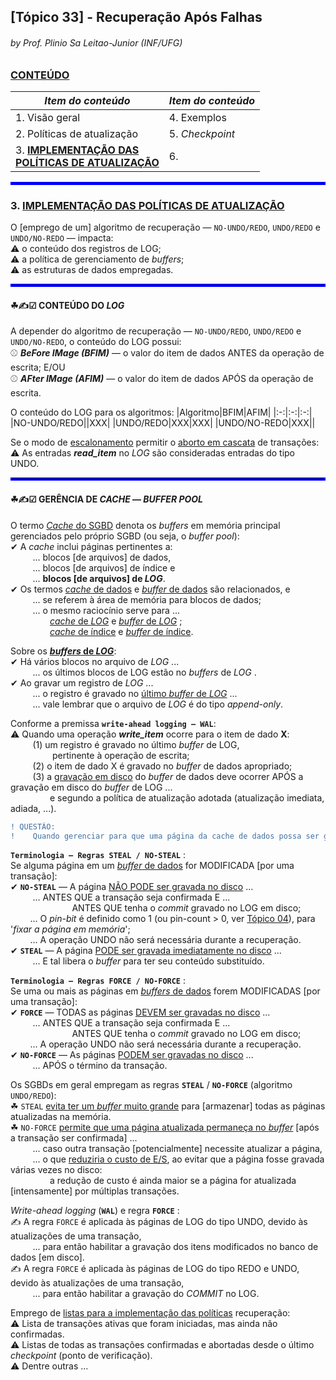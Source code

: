 ## [Tópico 33] - Recuperação Após Falhas
###### *by Prof. Plinio Sa Leitao-Junior (INF/UFG)*

### <ins>CONTEÚDO</ins>

|_Item do conteúdo_|_Item do conteúdo_|
|-|-|
|1. Visão geral|4. Exemplos|
|2. Políticas de atualização|5. _Checkpoint_|
|3. <ins>**IMPLEMENTAÇÃO DAS<br>POLÍTICAS DE ATUALIZAÇÃO**</ins>|6. |

<hr style="border:2px solid blue">

### 3. <ins>IMPLEMENTAÇÃO DAS POLÍTICAS DE ATUALIZAÇÃO</ins>

O [emprego de um] algoritmo de recuperação &#8212; `NO-UNDO/REDO`, `UNDO/REDO` e `UNDO/NO-REDO` &#8212; impacta:<br>
&#9888; o conteúdo dos registros de LOG;<br>
&#9888; a política de gerenciamento de _buffers_;<br>
&#9888; as estruturas de dados empregadas.

<hr style="border:2px solid blue">

#### &#9752;&#x270D;&#9745; CONTEÚDO DO _LOG_ </ins>

A depender do algoritmo de recuperação &#8212; `NO-UNDO/REDO`, `UNDO/REDO` e `UNDO/NO-REDO`, o conteúdo do LOG possui:<br>
&#9918; **_BeFore IMage (BFIM)_** &#8212; o valor do item de dados ANTES da operação de escrita; E/OU<br>
&#9918; **_AFter IMage (AFIM)_** &#8212; o valor do item de dados APÓS da operação de escrita.<br>

O conteúdo do LOG para os algoritmos:
|Algoritmo|BFIM|AFIM|
|:-:|:-:|:-:|
|NO-UNDO/REDO||XXX|
|UNDO/REDO|XXX|XXX|
|UNDO/NO-REDO|XXX||

Se o modo de <ins>escalonamento</ins> permitir o <ins>aborto em cascata</ins> de transações:<br>
&#9888; As entradas **_read_item_** no _LOG_ são consideradas entradas do tipo UNDO.

<hr style="border:2px solid blue">

#### &#9752;&#x270D;&#9745; GERÊNCIA DE _CACHE_ &#8212; _BUFFER POOL_</ins>

O termo <ins>_Cache_ do SGBD</ins> denota os _buffers_ em memória principal gerenciados pelo próprio SGBD (ou seja, o _buffer pool_):<br>
&#10004; A _cache_ inclui páginas pertinentes a:<br>
&nbsp;&nbsp;&nbsp;&nbsp;&nbsp;&nbsp;&nbsp;&nbsp; ... blocos [de arquivos] de dados,<br>
&nbsp;&nbsp;&nbsp;&nbsp;&nbsp;&nbsp;&nbsp;&nbsp; ... blocos [de arquivos] de índice e<br>
&nbsp;&nbsp;&nbsp;&nbsp;&nbsp;&nbsp;&nbsp;&nbsp; ... **blocos [de arquivos] de _LOG_**.<br>
&#10004; Os termos <ins>_cache_ de dados</ins> e <ins>_buffer_ de dados</ins> são relacionados, e<br>
&nbsp;&nbsp;&nbsp;&nbsp;&nbsp;&nbsp;&nbsp;&nbsp; ... se referem à área de memória para blocos de dados;<br>
&nbsp;&nbsp;&nbsp;&nbsp;&nbsp;&nbsp;&nbsp;&nbsp; ... o mesmo raciocínio serve para ...<br>
&nbsp;&nbsp;&nbsp;&nbsp;&nbsp;&nbsp;&nbsp;&nbsp;&nbsp;&nbsp;&nbsp;&nbsp;&nbsp;&nbsp;&nbsp;&nbsp;<ins>_cache_ de _LOG_</ins> e <ins>_buffer_ de _LOG_</ins> ;<br>
&nbsp;&nbsp;&nbsp;&nbsp;&nbsp;&nbsp;&nbsp;&nbsp;&nbsp;&nbsp;&nbsp;&nbsp;&nbsp;&nbsp;&nbsp;&nbsp;<ins>_cache_ de índice</ins> e <ins>_buffer_ de índice</ins>.

Sobre os <ins>**_buffers_ de _LOG_**</ins>:<br>
&#10004; Há vários blocos no arquivo de _LOG_ ...<br>
&nbsp;&nbsp;&nbsp;&nbsp;&nbsp;&nbsp;&nbsp;&nbsp; ... os últimos blocos de LOG estão no _buffers_ de _LOG_ .<br>
&#10004; Ao gravar um registro de _LOG_ ...<br>
&nbsp;&nbsp;&nbsp;&nbsp;&nbsp;&nbsp;&nbsp;&nbsp; ... o registro é gravado no <ins>último _buffer_ de _LOG_</ins> ...<br>
&nbsp;&nbsp;&nbsp;&nbsp;&nbsp;&nbsp;&nbsp;&nbsp; ... vale lembrar que o arquivo de _LOG_ é do tipo _append-only_.

Conforme a premissa **`write-ahead logging — WAL`**:<br>
&#9888; Quando uma operação **_write_item_** ocorre para o item de dado **X**:<br>
&nbsp;&nbsp;&nbsp;&nbsp;&nbsp;&nbsp;&nbsp;&nbsp; (1) um registro é gravado no último _buffer_ de LOG,<br>
&nbsp;&nbsp;&nbsp;&nbsp;&nbsp;&nbsp;&nbsp;&nbsp;&nbsp;&nbsp;&nbsp;&nbsp;&nbsp;&nbsp;&nbsp;&nbsp; pertinente à operação de escrita;<br>
&nbsp;&nbsp;&nbsp;&nbsp;&nbsp;&nbsp;&nbsp;&nbsp; (2) o item de dado X é gravado no _buffer_ de dados apropriado;<br>
&nbsp;&nbsp;&nbsp;&nbsp;&nbsp;&nbsp;&nbsp;&nbsp; (3) a <ins>gravação em disco</ins> do _buffer_ de dados deve ocorrer APÓS a gravação em disco do _buffer_ de LOG ...<br>
&nbsp;&nbsp;&nbsp;&nbsp;&nbsp;&nbsp;&nbsp;&nbsp;&nbsp;&nbsp;&nbsp;&nbsp;&nbsp;&nbsp;&nbsp;&nbsp;e segundo a política de atualização adotada (atualização imediata, adiada, ...).

```diff
! QUESTÃO:
!    Quando gerenciar para que uma página da cache de dados possa ser gravada em disco?
```

**`Terminologia — Regras STEAL / NO-STEAL`** :<br>
Se alguma página em um <ins>_buffer_ de dados</ins> for MODIFICADA [por uma transação]:<br>
&#10004; **`NO-STEAL`** &#8212; A página <ins>NÃO PODE ser gravada no disco</ins> ...<br>
&nbsp;&nbsp;&nbsp;&nbsp;&nbsp;&nbsp;&nbsp;&nbsp; ... ANTES QUE a transação seja confirmada E ...<br>
&nbsp;&nbsp;&nbsp;&nbsp;&nbsp;&nbsp;&nbsp;&nbsp;&nbsp;&nbsp;&nbsp;&nbsp;&nbsp;&nbsp;&nbsp;&nbsp;&nbsp;&nbsp;&nbsp;&nbsp;&nbsp;&nbsp;&nbsp;&nbsp; ANTES QUE tenha o _commit_ gravado no LOG em disco;<br>
&nbsp;&nbsp;&nbsp;&nbsp;&nbsp;&nbsp;&nbsp;&nbsp;... O _pin-bit_ é definido como 1 (ou pin-count > 0, ver [Tópico 04](./topico-04.md)), para '_fixar a página em memória_';<br>
&nbsp;&nbsp;&nbsp;&nbsp;&nbsp;&nbsp;&nbsp;&nbsp;... A operação UNDO não será necessária durante a recuperação.<br>
&#10004; **`STEAL`** &#8212; A página <ins>PODE ser gravada imediatamente no disco</ins> ...<br>
&nbsp;&nbsp;&nbsp;&nbsp;&nbsp;&nbsp;&nbsp;&nbsp; ... E tal libera o _buffer_ para ter seu conteúdo substituído.

**`Terminologia — Regras FORCE / NO-FORCE`** :<br>
Se uma ou mais as páginas em <ins>_buffers_ de dados</ins> forem MODIFICADAS [por uma transação]:<br>
&#10004; **`FORCE`** &#8212; TODAS as páginas <ins>DEVEM ser gravadas no disco</ins> ...<br>
&nbsp;&nbsp;&nbsp;&nbsp;&nbsp;&nbsp;&nbsp;&nbsp; ... ANTES QUE a transação seja confirmada E ...<br>
&nbsp;&nbsp;&nbsp;&nbsp;&nbsp;&nbsp;&nbsp;&nbsp;&nbsp;&nbsp;&nbsp;&nbsp;&nbsp;&nbsp;&nbsp;&nbsp;&nbsp;&nbsp;&nbsp;&nbsp;&nbsp;&nbsp;&nbsp;&nbsp; ANTES QUE tenha o _commit_ gravado no LOG em disco;<br>
&nbsp;&nbsp;&nbsp;&nbsp;&nbsp;&nbsp;&nbsp;&nbsp;... A operação UNDO não será necessária durante a recuperação.<br>
&#10004; **`NO-FORCE`** &#8212; As páginas <ins>PODEM ser gravadas no disco</ins> ...<br>
&nbsp;&nbsp;&nbsp;&nbsp;&nbsp;&nbsp;&nbsp;&nbsp; ... APÓS o término da transação.

Os SGBDs em geral empregam as regras **`STEAL`** / **`NO-FORCE`** (algoritmo `UNDO/REDO`):<br>
&#9752; `STEAL` <ins>evita ter um _buffer_ muito grande</ins> para [armazenar] todas as páginas atualizadas na memória.<br>
&#9752; `NO-FORCE` <ins>permite que uma página atualizada permaneça no _buffer_</ins> [após a transação ser confirmada] ...<br>
&nbsp;&nbsp;&nbsp;&nbsp;&nbsp;&nbsp;&nbsp;&nbsp; ... caso outra transação [potencialmente] necessite atualizar a página,<br>
&nbsp;&nbsp;&nbsp;&nbsp;&nbsp;&nbsp;&nbsp;&nbsp; ... o que <ins>reduziria o custo de E/S</ins>, ao evitar que a página fosse gravada várias vezes no disco:<br>
&nbsp;&nbsp;&nbsp;&nbsp;&nbsp;&nbsp;&nbsp;&nbsp;&nbsp;&nbsp;&nbsp;&nbsp;&nbsp;&nbsp;&nbsp;&nbsp;a redução de custo é ainda maior se a página for atualizada [intensamente] por múltiplas transações.

_Write-ahead logging_ (**`WAL`**) e regra **`FORCE`** :<br>
&#x270D; A regra `FORCE` é aplicada às páginas de LOG do tipo UNDO, devido às atualizações de uma transação,<br>
&nbsp;&nbsp;&nbsp;&nbsp;&nbsp;&nbsp;&nbsp;&nbsp; ... para então habilitar a gravação dos itens modificados no banco de dados [em disco].<br>
&#x270D; A regra `FORCE` é aplicada às páginas de LOG do tipo REDO e UNDO, devido às atualizações de uma transação,<br>
&nbsp;&nbsp;&nbsp;&nbsp;&nbsp;&nbsp;&nbsp;&nbsp; ... para então habilitar a gravação do _COMMIT_ no LOG.

Emprego de <ins>listas para a implementação das políticas</ins> recuperação:<br>
&#9888; Lista de transações ativas que foram iniciadas, mas ainda não confirmadas.<br>
&#9888; Listas de todas as transações confirmadas e abortadas desde o último _checkpoint_ (ponto de verificação).<BR>
&#9888; Dentre outras ...
